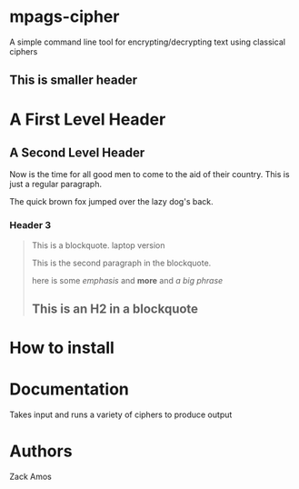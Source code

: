 # mpags-cipher
A simple command line tool for encrypting/decrypting text using classical ciphers

## This is smaller header

A First Level Header
====================

A Second Level Header
---------------------

Now is the time for all good men to come to
the aid of their country. This is just a
regular paragraph.

The quick brown fox jumped over the lazy
dog's back.

### Header 3

> This is a blockquote. laptop version
> 
> This is the second paragraph in the blockquote.
>
>here is some *emphasis* and **more** and _a big phrase_ 
>
> ## This is an H2 in a blockquote

# How to install

# Documentation
Takes input and runs a variety of ciphers to produce output

# Authors
Zack Amos




